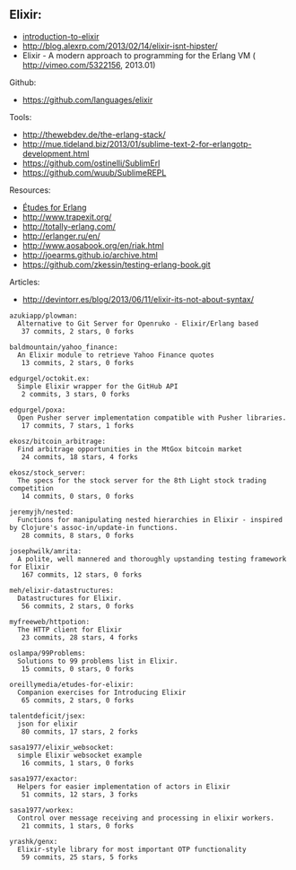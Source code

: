## Elixir:
- [introduction-to-elixir](http://alanpeabody.com/presentations/introduction-to-elixir/)
- http://blog.alexrp.com/2013/02/14/elixir-isnt-hipster/
- Elixir - A modern approach to programming for the Erlang VM ( http://vimeo.com/5322156, 2013.01)

Github:
  - https://github.com/languages/elixir


Tools:
  - http://thewebdev.de/the-erlang-stack/
  - http://mue.tideland.biz/2013/01/sublime-text-2-for-erlangotp-development.html
  - https://github.com/ostinelli/SublimErl
  - https://github.com/wuub/SublimeREPL

Resources:
  - [Études for Erlang](http://chimera.labs.oreilly.com/books/1234000000726/index.html)
  - http://www.trapexit.org/
  - http://totally-erlang.com/
  - http://erlanger.ru/en/
  - http://www.aosabook.org/en/riak.html
  - http://joearms.github.io/archive.html
  - https://github.com/zkessin/testing-erlang-book.git


Articles:
  - http://devintorr.es/blog/2013/06/11/elixir-its-not-about-syntax/

<!-- PROJECTS_LIST_START -->
    azukiapp/plowman:
      Alternative to Git Server for Openruko - Elixir/Erlang based
       37 commits, 2 stars, 0 forks

    baldmountain/yahoo_finance:
      An Elixir module to retrieve Yahoo Finance quotes
       13 commits, 2 stars, 0 forks

    edgurgel/octokit.ex:
      Simple Elixir wrapper for the GitHub API
       2 commits, 3 stars, 0 forks

    edgurgel/poxa:
      Open Pusher server implementation compatible with Pusher libraries.
       17 commits, 7 stars, 1 forks

    ekosz/bitcoin_arbitrage:
      Find arbitrage opportunities in the MtGox bitcoin market
       24 commits, 18 stars, 4 forks

    ekosz/stock_server:
      The specs for the stock server for the 8th Light stock trading competition
       14 commits, 0 stars, 0 forks

    jeremyjh/nested:
      Functions for manipulating nested hierarchies in Elixir - inspired by Clojure's assoc-in/update-in functions.
       28 commits, 8 stars, 0 forks

    josephwilk/amrita:
      A polite, well mannered and thoroughly upstanding testing framework for Elixir
       167 commits, 12 stars, 0 forks

    meh/elixir-datastructures:
      Datastructures for Elixir.
       56 commits, 2 stars, 0 forks

    myfreeweb/httpotion:
      The HTTP client for Elixir
       23 commits, 28 stars, 4 forks

    oslampa/99Problems:
      Solutions to 99 problems list in Elixir.
       15 commits, 0 stars, 0 forks

    oreillymedia/etudes-for-elixir:
      Companion exercises for Introducing Elixir
       65 commits, 2 stars, 0 forks

    talentdeficit/jsex:
      json for elixir
       80 commits, 17 stars, 2 forks

    sasa1977/elixir_websocket:
      simple Elixir websocket example
       16 commits, 1 stars, 0 forks

    sasa1977/exactor:
      Helpers for easier implementation of actors in Elixir
       51 commits, 12 stars, 3 forks

    sasa1977/workex:
      Control over message receiving and processing in elixir workers.
       21 commits, 1 stars, 0 forks

    yrashk/genx:
      Elixir-style library for most important OTP functionality
       59 commits, 25 stars, 5 forks
<!-- PROJECTS_LIST_END -->
